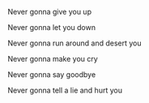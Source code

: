 Never gonna give you up

Never gonna let you down

Never gonna run around and desert you

Never gonna make you cry

Never gonna say goodbye

Never gonna tell a lie and hurt you
